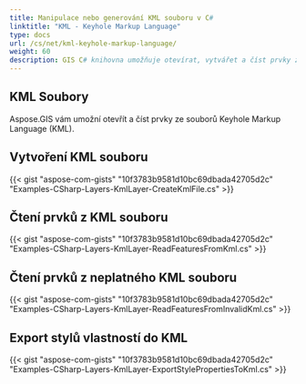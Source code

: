 ```yaml
---
title: Manipulace nebo generování KML souboru v C#
linktitle: "KML - Keyhole Markup Language"
type: docs
url: /cs/net/kml-keyhole-markup-language/
weight: 60
description: GIS C# knihovna umožňuje otevírat, vytvářet a číst prvky ze souborů Keyhole Markup Language (KML).
---
```


## **KML Soubory**
Aspose.GIS vám umožní otevřít a číst prvky ze souborů Keyhole Markup Language (KML).
## **Vytvoření KML souboru**
{{< gist "aspose-com-gists" "10f3783b9581d10bc69dbada42705d2c" "Examples-CSharp-Layers-KmlLayer-CreateKmlFile.cs" >}}
## **Čtení prvků z KML souboru**
{{< gist "aspose-com-gists" "10f3783b9581d10bc69dbada42705d2c" "Examples-CSharp-Layers-KmlLayer-ReadFeaturesFromKml.cs" >}}
## **Čtení prvků z neplatného KML souboru**
{{< gist "aspose-com-gists" "10f3783b9581d10bc69dbada42705d2c" "Examples-CSharp-Layers-KmlLayer-ReadFeaturesFromInvalidKml.cs" >}}
## **Export stylů vlastností do KML**
{{< gist "aspose-com-gists" "10f3783b9581d10bc69dbada42705d2c" "Examples-CSharp-Layers-KmlLayer-ExportStylePropertiesToKml.cs" >}}
